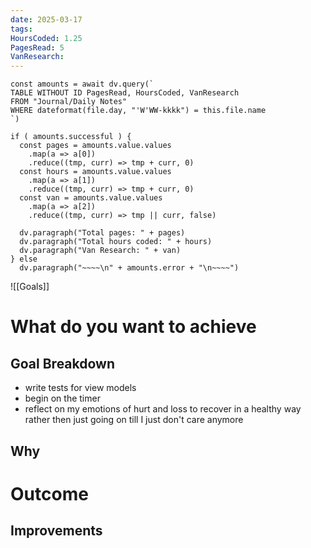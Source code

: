 ```yaml
---
date: 2025-03-17
tags: 
HoursCoded: 1.25
PagesRead: 5
VanResearch:
---
```

```dataviewjs
const amounts = await dv.query(`
TABLE WITHOUT ID PagesRead, HoursCoded, VanResearch
FROM "Journal/Daily Notes"
WHERE dateformat(file.day, "'W'WW-kkkk") = this.file.name
`)

if ( amounts.successful ) {
  const pages = amounts.value.values
    .map(a => a[0])
    .reduce((tmp, curr) => tmp + curr, 0)
  const hours = amounts.value.values
    .map(a => a[1])
    .reduce((tmp, curr) => tmp + curr, 0)
  const van = amounts.value.values
    .map(a => a[2])
    .reduce((tmp, curr) => tmp || curr, false)

  dv.paragraph("Total pages: " + pages)
  dv.paragraph("Total hours coded: " + hours)
  dv.paragraph("Van Research: " + van)
} else
  dv.paragraph("~~~~\n" + amounts.error + "\n~~~~")

```

![[Goals]]
# What do you want to achieve
## Goal Breakdown
- write tests for view models
- begin on the timer
- reflect on my emotions of hurt and loss to recover in a healthy way rather then just going on till I just don't care anymore
## Why
# Outcome
## Improvements